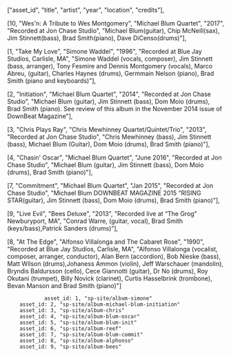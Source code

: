 





["asset_id", "title", "artist",  "year", "location", "credits"],

 
[10,
"Wes'n: A Tribute to Wes Montgomery",
"Michael Blum Quartet",
"2017",
"Recorded at Jon Chase Studio",
"Michael Blum(guitar), Chip McNeill(sax), Jim Stinnett(bass), Brad Smith(piano), Dave DiCenso(drums)"],


[1,
"Take My Love",
"Simone Waddel",
"1996",
"Recorded at Blue Jay Studios, Carlisle, MA",
"Simone Waddel (vocals, composer), Jim Stinnett (bass, arranger), Tony Fesmire and Dennis Montgomery (vocals), Marco Abreu, (guitar), Charles Haynes (drums), Germmain Nelson (piano), Brad Smith (piano and keyboards)"],
 
[2,
"Initiation",
"Michael Blum Quartet",
"2014",
"Recorded at Jon Chase Studio",
"Michael Blum (guitar), Jim Stinnett (bass), Dom Moio (drums), Brad Smith (piano). See review of this album in the November 2014 issue of DownBeat Magazine"],

[3, 
"Chris Plays Ray",
"Chris Mewhinney Quartet/Quintet/Trio",
"2013",
"Recorded at Jon Chase Studio",
"Chris Mewhinney (bass), Jim Stinnett (bass), Michael Blum (Guitar), Dom Moio (drums), Brad Smith (piano)"],

[4, 
"Chasin' Oscar", 
"Michael Blum Quartet", 
"June 2016", 
"Recorded at Jon Chase Studio",
"Michael Blum (guitar), Jim Stinnett (bass), Dom Moio (drums), Brad Smith (piano)"],

[7, 
"Commitment",
"Michael Blum Quartet",
"Jan 2015",
"Recorded at Jon Chase Studio",
"Michael Blum DOWNBEAT MAGAZINE 2015 “RISING STAR(guitar), Jim Stinnett (bass), Dom Moio (drums), Brad Smith (piano)"],


[9,
"Live Evil",
"Bees Deluxe",
"2013",
"Recorded live at “The Grog” Newburyport, MA",
"Conrad Warre, (guitar, vocal), Brad Smith (keys/bass),Patrick Sanders (drums)"],


[8,
"At The Edge",
"Alfonso Villalonga and The Cabaret Rose",
"1990",
"Recorded at Blue Jay Studios, Carlisle, MA",
"Alfonso Villalonga (vocalist, composer, arranger, conductor), Alan Bern (accordion), Bob Nieske (bass), Matt Wilson (drums),Johaness Ammon (violin), Jeff Warschauer (mandolin), Bryndis Baldursson (cello), Cece Giannotti (guitar), Dr No (drums), Roy Okutani (trumpet), Billy Novick (clarinet), Curtis Hasselbrink (trombone), Bevan Manson and Brad Smith (piano)"]
		

				asset_id: 1, "sp-site/album-simone" 
		asset_id: 2, "sp-site/album-michael-blum-initiation" 
		asset_id: 3, "sp-site/album-chris" 
		asset_id: 4, "sp-site/album-blum-oscar" 
		asset_id: 5, "sp-site/album-blum-init" 
		asset_id: 6, "sp-site/album-reef" 
		asset_id: 7, "sp-site/album-blum-commit" 
		asset_id: 8, "sp-site/album-alphonso" 
		asset_id: 9, "sp-site/album-bees"
		